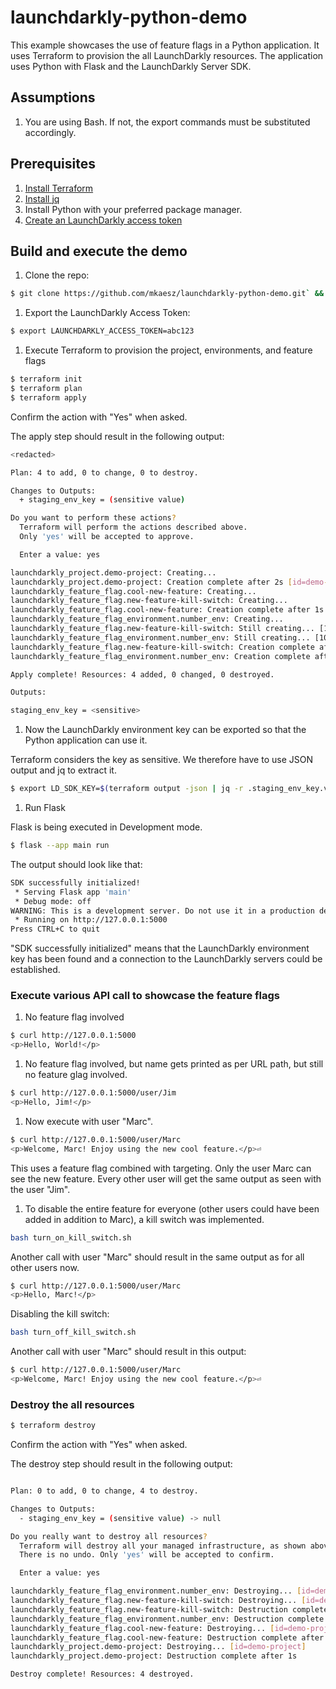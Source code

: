 # launchdarkly-python-demo

This example showcases the use of feature flags in a Python application. It uses Terraform to provision the all LaunchDarkly resources. The application uses Python with Flask and the LaunchDarkly Server SDK.

## Assumptions

1. You are using Bash. If not, the export commands must be substituted accordingly.


## Prerequisites

1. [Install Terraform](https://developer.hashicorp.com/terraform/tutorials/aws-get-started/install-cli) 
1. [Install jq](https://jqlang.github.io/jq/download/)
1. Install Python with your preferred package manager.
1. [Create an LaunchDarkly access token](https://docs.launchdarkly.com/home/account-security/api-access-tokens#creating-api-access-tokens)

## Build and execute the demo
1. Clone the repo:
```bash
$ git clone https://github.com/mkaesz/launchdarkly-python-demo.git` && cd launchdarkly-python-demo
```

1. Export the LaunchDarkly Access Token:
```bash
$ export LAUNCHDARKLY_ACCESS_TOKEN=abc123
```

1. Execute Terraform to provision the project, environments, and feature flags
```bash
$ terraform init
$ terraform plan 
$ terraform apply
```
Confirm the action with "Yes" when asked.

The apply step should result in the following output:
```bash
<redacted>

Plan: 4 to add, 0 to change, 0 to destroy.

Changes to Outputs:
  + staging_env_key = (sensitive value)

Do you want to perform these actions?
  Terraform will perform the actions described above.
  Only 'yes' will be accepted to approve.

  Enter a value: yes

launchdarkly_project.demo-project: Creating...
launchdarkly_project.demo-project: Creation complete after 2s [id=demo-project]
launchdarkly_feature_flag.cool-new-feature: Creating...
launchdarkly_feature_flag.new-feature-kill-switch: Creating...
launchdarkly_feature_flag.cool-new-feature: Creation complete after 1s [id=demo-project/new-feature]
launchdarkly_feature_flag_environment.number_env: Creating...
launchdarkly_feature_flag.new-feature-kill-switch: Still creating... [10s elapsed]
launchdarkly_feature_flag_environment.number_env: Still creating... [10s elapsed]
launchdarkly_feature_flag.new-feature-kill-switch: Creation complete after 13s [id=demo-project/new-feature-kill-switch]
launchdarkly_feature_flag_environment.number_env: Creation complete after 13s [id=demo-project/staging/new-feature]

Apply complete! Resources: 4 added, 0 changed, 0 destroyed.

Outputs:

staging_env_key = <sensitive>

```

1. Now the LaunchDarkly environment key can be exported so that the Python application can use it. 

Terraform considers the key as sensitive. We therefore have to use JSON output and jq to extract it. 

```bash
$ export LD_SDK_KEY=$(terraform output -json | jq -r .staging_env_key.value)
```

1. Run Flask

Flask is being executed in Development mode.

```bash
$ flask --app main run
```
The output should look like that:
```bash
SDK successfully initialized!
 * Serving Flask app 'main'
 * Debug mode: off
WARNING: This is a development server. Do not use it in a production deployment. Use a production WSGI server instead.
 * Running on http://127.0.0.1:5000
Press CTRL+C to quit
```
"SDK successfully initialized" means that the LaunchDarkly environment key has been found and a connection to the LaunchDarkly servers could be established.

### Execute various API call to showcase the feature flags

1. No feature flag involved 

```bash
$ curl http://127.0.0.1:5000
<p>Hello, World!</p>
```

1. No feature flag involved, but name gets printed as per URL path, but still no feature glag involved.
```bash
$ curl http://127.0.0.1:5000/user/Jim
<p>Hello, Jim!</p>
```

1. Now execute with user "Marc". 
```bash
$ curl http://127.0.0.1:5000/user/Marc
<p>Welcome, Marc! Enjoy using the new cool feature.</p>⏎
```
This uses a feature flag combined with targeting. Only the user Marc can see the new feature. Every other user will get the same output as seen with the user "Jim".

1. To disable the entire feature for everyone (other users could have been added in addition to Marc), a kill switch was implemented.
```bash
bash turn_on_kill_switch.sh
```
Another call with user "Marc" should result in the same output as for all other users now.
```bash
$ curl http://127.0.0.1:5000/user/Marc
<p>Hello, Marc!</p>
```

Disabling the kill switch:
```bash
bash turn_off_kill_switch.sh
```
Another call with user "Marc" should result in this output:
```bash
$ curl http://127.0.0.1:5000/user/Marc
<p>Welcome, Marc! Enjoy using the new cool feature.</p>⏎
```

### Destroy the all resources
```bash
$ terraform destroy
```
Confirm the action with "Yes" when asked.

The destroy step should result in the following output:
```bash

Plan: 0 to add, 0 to change, 4 to destroy.

Changes to Outputs:
  - staging_env_key = (sensitive value) -> null

Do you really want to destroy all resources?
  Terraform will destroy all your managed infrastructure, as shown above.
  There is no undo. Only 'yes' will be accepted to confirm.

  Enter a value: yes

launchdarkly_feature_flag_environment.number_env: Destroying... [id=demo-project/staging/new-feature]
launchdarkly_feature_flag.new-feature-kill-switch: Destroying... [id=demo-project/new-feature-kill-switch]
launchdarkly_feature_flag.new-feature-kill-switch: Destruction complete after 0s
launchdarkly_feature_flag_environment.number_env: Destruction complete after 1s
launchdarkly_feature_flag.cool-new-feature: Destroying... [id=demo-project/new-feature]
launchdarkly_feature_flag.cool-new-feature: Destruction complete after 0s
launchdarkly_project.demo-project: Destroying... [id=demo-project]
launchdarkly_project.demo-project: Destruction complete after 1s

Destroy complete! Resources: 4 destroyed.
```


